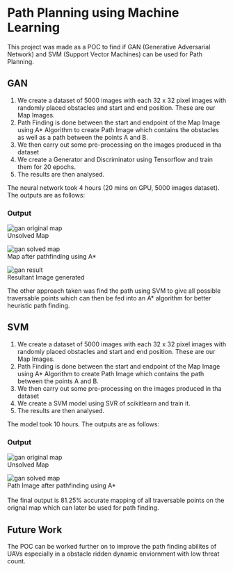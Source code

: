 # Path Planning using Machine Learning

This project was made as a POC to find if GAN (Generative Adversarial Network) and SVM (Support Vector Machines) can be used for Path Planning.

## GAN

<ol>
    <li>We create a dataset of 5000 images with each 32 x 32 pixel images with randomly placed obstacles and start and end position. These are our Map Images.</li>
    <li>Path Finding is done between the start and endpoint of the Map Image using A* Algorithm to create Path Image which contains the obstacles as well as a path between the points A and B.</li>
    <li>We then carry out some pre-processing on the images produced in tha dataset</li>
    <li>We create a Generator and Discriminator using Tensorflow and train them for 20 epochs.</li>
    <li>The results are then analysed.</li>
</ol>

The neural network took 4 hours (20 mins on GPU, 5000 images dataset). The outputs are as follows:

### Output
![gan original map](https://github.com/Neeleshrj/store-your-meds/assets/57111920/c535ec3b-8b3e-4d97-909e-63a8b155a57f)
<br/>
Unsolved Map
<br/>

![gan solved map](https://github.com/Neeleshrj/store-your-meds/assets/57111920/55897cad-da3e-4caa-ab69-2171e8f8a107)
<br/>
Map after pathfinding using A*

![gan result](https://github.com/Neeleshrj/store-your-meds/assets/57111920/53fea4a5-6efe-435f-a575-a789e02ffc81)
<br/>
Resultant Image generated

The other approach taken was find the path using SVM to give all possible traversable points which can then be fed into an A* algorithm for better heuristic path finding.

## SVM
<ol>
    <li>We create a dataset of 5000 images with each 32 x 32 pixel images with randomly placed obstacles and start and end position. These are our Map Images.</li>
    <li>Path Finding is done between the start and endpoint of the Map Image using A* Algorithm to create Path Image which contains the path between the points A and B.</li>
    <li>We then carry out some pre-processing on the images produced in tha dataset</li>
    <li>We create a SVM model using SVR of scikitlearn and train it.</li>
    <li>The results are then analysed.</li>
</ol>

The model took 10 hours. The outputs are as follows:

### Output
![gan original map](https://github.com/Neeleshrj/store-your-meds/assets/57111920/06f093a8-ca7b-4cf0-ad4f-0d3738faaafc)
<br/>
Unsolved Map
<br/>

![gan solved map](https://github.com/Neeleshrj/store-your-meds/assets/57111920/f3bc8cff-2bbb-48e9-a048-43f752d969e8)
<br/>
Path Image after pathfinding using A*
<br/>
<br/>
The final output is 81.25% accurate mapping of all traversable points on the orignal map which can later be used for path finding.

## Future Work
The POC can be worked further on to improve the path finding abilites of UAVs especially in a obstacle ridden dynamic enviornment with low threat count.

